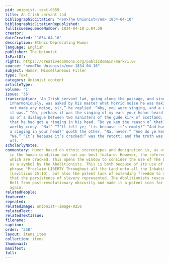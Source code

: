 ```yaml
---
pid: unionist--text-0359
title: An Irish servant lad
bibliographicCitation: "<em>The Unionist</em> 1834-04-10"
bibliographicCitationRepublished: 
fullIssueSequenceNumber: 1834-04-10 p.04.59
creator: 
dateCreated: '1834-04-10'
description: Ethnic Deprecating Humor
language: English
publisher: The Unionist
IsPartOf: 
rights: https://creativecommons.org/publicdomain/mark/1.0/
source: "<em>The Unionist</em> 1834-04-10"
subject: Humor; Miscellaneous Filler
type: Text
category: Unionist content
articleType: 
volume: '1'
issue: '36'
transcription: 'An Irish servant lad, going along the passage, and singing rather
  inharmoniously, was asked by his master what horrid noise he was making? “I have
  not made any noise, sir,” he replied. “Why, you were singing, and a confounded noise
  it was.” “Oh, perhaps it was the singing of my ears your honor heard.” This reminds
  us of a dialogue between two ministers of the gude kirk of Scotland. One complained
  that he had got a ringing in his head. “Do ye ken the reason o’ that?” asked his
  worthy crony. “Na!” “I’ll tell ye; ‘tis because it’s empty!” “And have ye never
  a ringing in your head?” quoth the other. “Na, never.” “And do ye ken the reason?,’
  “Na.” “It’s because it’s cracked!” was the retort; and the truth was not very far
  off. '
scholarlyNotes: 
commentary: Humor based on ethnic stereotypes and denigration is, as usual, prevelant
  in the human condition but not our best feature. However, the reference to things
  which are cracked, this opens the window to consider the use of The Liberty Bell
  as a symbol by the Abolitionists. This is both because of its use of the Biblical
  phrase "Proclaim LIBERTY Throughout all the Land unto all the Inhabitants Thereof"
  (Leviticus 25:10), but also the patent lack of extending freedom to all the inhabitants
  that the persistence of slavery represented. The Abolitionists rescued the Liberty
  Bell from post-revolutionary obscurity and made it a potent icon for freedom once
  again.
relatedPeople: 
featured: 
repeated: 
relatedImage: unionist--image-0256
relatedText: 
relatedTextIssue: 
filename: 
caption: 
order: '358'
layout: items_item
collection: items
thumbnail: 
manifest: 
full: 
---
```

